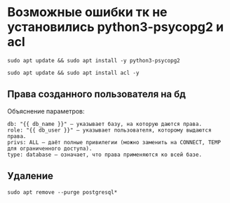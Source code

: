 Возможные ошибки тк не установились python3-psycopg2 и acl
=========
```
sudo apt update && sudo apt install -y python3-psycopg2
```
```
sudo apt update && sudo apt install acl -y
```

Права созданного пользователя на бд
------------

Объяснение параметров:

    db: "{{ db_name }}" — указывает базу, на которую даются права.
    role: "{{ db_user }}" — указывает пользователя, которому выдаются права.
    privs: ALL — даёт полные привилегии (можно заменить на CONNECT, TEMP для ограниченного доступа).
    type: database — означает, что права применяются ко всей базе.
	
	
	
Удаление
------------ 

```
sudo apt remove --purge postgresql*
```